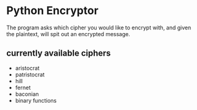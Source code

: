 # Python Encryptor
The program asks which cipher you would like to encrypt with, and given the plaintext, will spit out an encrypted message.
## currently available ciphers
+ aristocrat
+ patristocrat
+ hill
+ fernet
+ baconian
+ binary functions
